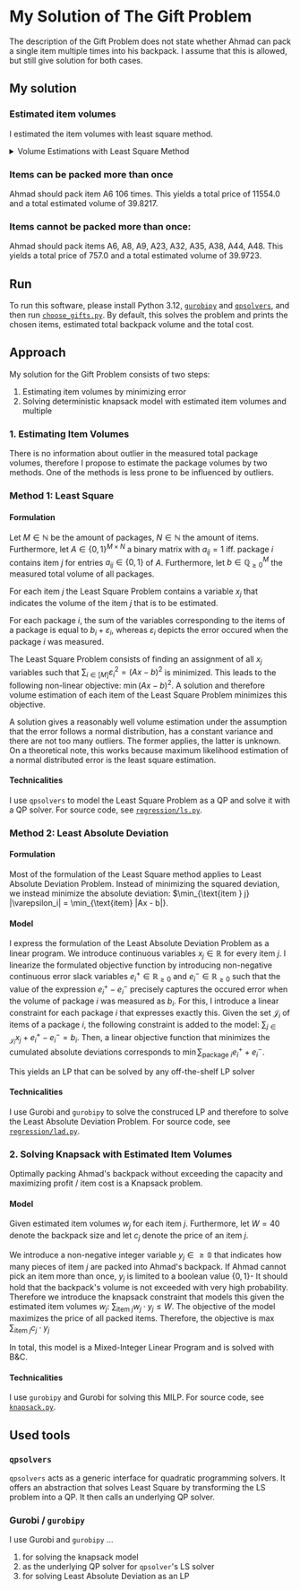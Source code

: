 # My Solution of The Gift Problem
The description of the Gift Problem does not state whether Ahmad can pack a
single item multiple times into his backpack. I assume that this is allowed,
but still give solution for both cases.
## My solution
### Estimated item volumes
I estimated the item volumes with least square method.
<details>
  <summary>Volume Estimations with Least Square Method</summary>
  A1: 22.021118524229237; A2: 14.45781057459718; A3: 8.454916764907193; A4: 23.950558756832113; A5: 16.608708443894614; A6: 0.37567656740091904; A7: 8.83333202950414; A8: 3.5461802660479966; A9: 0.9593400482423037; A10: 14.540566462507497; A11: 22.77823394134002; A12: 14.964040774318565; A13: 21.54299887703683; A14: 29.669818032304043; A15: 11.036597705506871; A16: 15.957820495491042; A17: 6.864389014170886; A18: 8.352695353244146; A19: 15.184085730433905; A20: 22.104818560228278; A21: 26.435365285293734; A22: 25.803030807701752; A23: 7.27123906961052; A24: 25.775826640735204; A25: 9.482042023006557; A26: 20.583395403232; A27: 7.515408134789879; A28: 6.832125304629022; A29: 20.850502769938625; A30: 19.326638574705974; A31: 6.875682589926919; A32: 0.9218247852384645; A33: 5.946422038616392; A34: 13.246743951714274; A35: 4.975683341427916; A36: 25.11605272089536; A37: 12.500112589023555; A38: 9.898305182537658; A39: 1.5554143168213463; A40: 10.532179324218948; A41: 23.033278454756104; A42: 11.566374135419498; A43: 5.005751745097541; A44: 4.8114853019376795; A45: 22.43858887689611; A46: 17.58217751885109; A47: 26.037340206750926; A48: 7.212602587589086; A49: 11.176684062545817; A50: 11.384898741525287; A51: 26.99512694944281; A52: 23.010644144875265; A53: 5.623208376885822; A54: 11.655422808835144; A55: 16.508915373108138; A56: 10.441519525942489; A57: 18.70332938563313; A58: 25.492607324517877; A59: 16.193789972373573; A60: 12.35544498375213
</details>

### Items can be packed more than once
Ahmad should pack item A6 106 times. This yields a total price of 11554.0 and a total estimated volume of 39.8217.

### Items cannot be packed more than once:
Ahmad should pack items A6, A8, A9, A23, A32, A35, A38, A44, A48. This yields a total price of 757.0 and a total estimated volume of 39.9723.

## Run
To run this software, please install Python 3.12, [`gurobipy`](https://pypi.org/project/gurobipy/) and [`qpsolvers`](https://pypi.org/project/qpsolvers/),
and then run [`choose_gifts.py`](choose_gifts.py). By default, this solves the
problem and prints the chosen items, estimated total backpack volume and the
total cost.

## Approach
My solution for the Gift Problem consists of two steps:
1. Estimating item volumes by minimizing error
2. Solving deterministic knapsack model with estimated item volumes and multiple 

### 1. Estimating Item Volumes
There is no information about outlier in the measured total package volumes,
therefore I propose to estimate the package volumes by two methods. One of the
methods is less prone to be influenced by outliers.

### Method 1: Least Square
#### Formulation
Let $M \in \mathbb{N}$ be the amount of packages, $N \in \mathbb{N}$ the amount of items. Furthermore, let $A \in \{0, 1\}^{M \times N}$ a binary matrix with $a_{ij} = 1$ iff. package $i$ contains item $j$ for entries $a_{ij} \in \{0, 1\}$ of $A$. Furthermore, let $b \in \mathbb{Q}_{\geq 0}^M$ the measured total volume of all packages.

For each item $j$ the Least Square Problem contains a variable $x_j$ that indicates the volume of the item $j$ that is to be estimated. 

For each package $i$, the sum of the variables corresponding to the items of a package is equal to $b_i+\varepsilon_i$, whereas $\varepsilon_i$ depicts the error occured when the package $i$ was measured.

The Least Square Problem consists of finding an assignment of all $x_j$ variables such that $\sum_{i \in [M]} \varepsilon_i^2=(Ax-b)^2$ is minimized. This leads to the following non-linear objective:
$\min (Ax - b)^2$. A solution and therefore volume estimation of each item of the Least Square Problem minimizes this objective. 

A solution gives a reasonably well volume estimation under the assumption that the error follows a normal distribution, has a constant variance and there are not too many outliers. The former applies, the latter is unknown. 
On a theoretical note, this works because maximum likelihood estimation of a normal distributed error is the least square estimation.

#### Technicalities
I use `qpsolvers` to model the Least Square Problem as a QP and solve it with a QP solver. 
For source code, see [`regression/ls.py`](regression/ls.py).

### Method 2: Least Absolute Deviation
#### Formulation
Most of the formulation of the Least Square method applies to Least Absolute
Deviation Problem. Instead of minimizing the squared deviation, we instead minimize the
absolute deviation: $\min_{\text{item } j} |\varepsilon_i| = \min_{\text{item} |Ax - b|}.

#### Model
I express the formulation of the Least Absolute Deviation Problem as a linear program.
We introduce continuous variables $x_j \in \mathbb{R}$ for every item $j$. I linearize the formulated objective function by introducing non-negative continuous error slack variables $e_i^{+} \in \mathbb{R}_{\geq 0}$ and $e_i^{-} \in \mathbb{R}_{\geq 0}$ such that the value of the expression $e_i^{+} - e_i^{-}$ precisely captures the occured error when the volume of package $i$ was measured as $b_i$. For this, I introduce a linear constraint for each package $i$ that expresses exactly this. Given the set $\mathcal{J}_i$ of items of a package $i$, the following constraint is added to the model: $\sum_{j \in \mathcal{J}_{i}} x_j + e_i^{+} - e_i^{-} = b_i$. 
Then, a linear objective function that minimizes the cumulated absolute deviations corresponds to $\min \sum_{\text{package } i} e_i^{+} + e_i^{-}$. 

This yields an LP that can be solved by any off-the-shelf LP solver

#### Technicalities
I use Gurobi and `gurobipy` to solve the construced LP and therefore to solve the Least Absolute Deviation Problem.
For source code, see [`regression/lad.py`](regression/lad.py).

### 2. Solving Knapsack with Estimated Item Volumes
Optimally packing Ahmad's backpack without exceeding the capacity and maximizing profit / item cost is a Knapsack problem. 

#### Model
Given estimated item volumes $w_j$ for each item $j$. Furthermore, let $W=40$
denote the backpack size and let $c_j$ denote the price of an item $j$. 

We introduce a non-negative integer variable $y_j \in \mathbb{\geq 0}$ that indicates how many pieces of item $j$ are packed into Ahmad's backpack. If 
Ahmad cannot pick an item more than once, $y_j$ is limited to a boolean value $\{0, 1\}$-
It should hold that the backpack's volume is not exceeded with very high probability. Therefore we introduce the knapsack constraint that models this given the estimated item volumes $w_j$: $\sum_{\text{item } j} w_j \cdot y_j \leq W$. 
The objective of the model maximizes the price of all packed items. Therefore, the objective is $\max \sum_{\text{item } j} c_j \cdot y_j$

In total, this model is a Mixed-Integer Linear Program and is solved with B&C. 

#### Technicalities
I use `gurobipy` and Gurobi for solving this MILP. For source code, see [`knapsack.py`](knapsack.py).

## Used tools
### `qpsolvers`
`qpsolvers` acts as a generic interface for quadratic programming solvers. It offers an abstraction that solves Least Square by transforming the LS problem into a QP. It then calls an underlying QP solver.

### Gurobi / `gurobipy`
I use Gurobi and `gurobipy` ...
1. for solving the knapsack model 
2. as the underlying QP solver for `qpsolver`'s LS solver
3. for solving Least Absolute Deviation as an LP 


